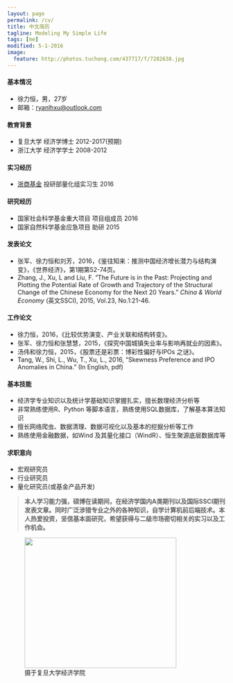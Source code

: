 ```yaml
---
layout: page
permalink: /cv/
title: 中文简历
tagline: Modeling My Simple Life
tags: [me]
modified: 5-1-2016
image:
  feature: http://photos.tuchong.com/437717/f/7282638.jpg
---
```


#### 基本情况
* 徐力恒，男，27岁
* 邮箱：[ryanlhxu@outlook.com](mailto:ryanlhxu@outlook.com)

#### 教育背景
* 复旦大学 经济学博士 2012-2017(预期) 
* 浙江大学 经济学学士 2008-2012 

#### 实习经历
* [浙商基金](http://www.zsfund.com/) 投研部量化组实习生 2016

#### 研究经历
* 国家社会科学基金重大项目 项目组成员 2016
* 国家自然科学基金应急项目 助研       2015

#### 发表论文
* 张军、徐力恒和刘芳，2016，《鉴往知来：推测中国经济增长潜力与结构演变》，《世界经济》，第1期第52-74页。
* Zhang, J., Xu, L and Liu, F. “The Future is in the Past: Projecting and Plotting the Potential Rate of Growth and Trajectory of the Structural Change of the Chinese Economy for the Next 20 Years.” *China & World Economy* (英文SSCI), 2015, Vol.23, No.1:21-46.

#### 工作论文
* 徐力恒，2016，《比较优势演变、产业关联和结构转变》。
* 张军、徐力恒和张慧慧，2015，《探究中国城镇失业率与影响再就业的因素》。
* 汤伟和徐力恒，2015，《股票还是彩票：博彩性偏好与IPOs 之谜》。
* Tang, W., Shi, L., Wu, T., Xu, L., 2016, “Skewness Preference and IPO Anomalies in China.” (In English, pdf)


#### 基本技能
* 经济学专业知识以及统计学基础知识掌握扎实，擅长数理经济分析等
* 非常熟练使用R、Python 等脚本语言，熟练使用SQL数据库，了解基本算法知识
* 擅长网络爬虫、数据清理、数据可视化以及基本的挖掘分析等工作
* 熟练使用金融数据，如Wind 及其量化接口（WindR）、恒生聚源底层数据库等

#### 求职意向
* 宏观研究员
* 行业研究员
* 量化研究员(或基金产品开发)

> **本人学习能力强，硕博在读期间，在经济学国内A类期刊以及国际SSCI期刊发表文章。同时广泛涉猎专业之外的各种知识，自学计算机前后端技术。本人热爱投资，坚信基本面研究，希望获得与二级市场密切相关的实习以及工作机会。**


<figure>
	<a href="http://www.econ.fudan.edu.cn/dofiles/img/2015121883512501.jpg"><img src="http://www.econ.fudan.edu.cn/dofiles/img/2015121883512501.jpg" height="300" width="350"></a>
	<figcaption>摄于复旦大学经济学院</figcaption>
</figure>